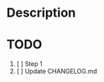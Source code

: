 # Description
<!-- Give a description of what this PR adds -->

# TODO
1. [ ] Step 1
2. [ ] Update CHANGELOG.md
